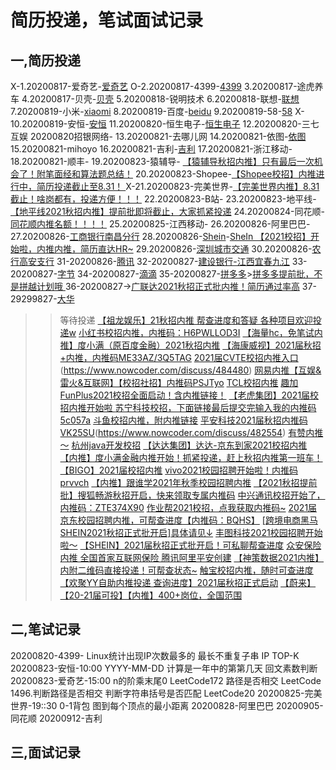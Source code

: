 # 简历投递，笔试面试记录

## 一,简历投递
 X-1.20200817-爱奇艺-[爱奇艺](http://zhaopin.iqiyi.com/campus.html#/my-recruit?recruitmenId=88)
 O-2.20200817-4399-[4399](https://hr.4399om.com/?r=userCenter/index)
 3.20200817-途虎养车
 4.20200817-贝壳-[贝壳](http://campus.ke.com/Portal/Apply/Index)
 5.20200818-锐明技术
 6.20200818-联想-[联想](https://talent.lenovo.com.cn/resume/myapply)
 7.20200819-小米-[xiaomi](https://app.mokahr.com/m/candidate/applications/deliver-query/xiaomi/)
 8.20200819-百度-[beidu](https://talent.baidu.com/external/baidu/campus.html#/individualCenter)
 9.20200819-58-[58](http://campus.58.com/Portal/Apply/Index)
 X-10.20200819-安恒-[安恒](https://campus.dbappsecurity.com.cn/campus_apply/dbappsecurity/7835#/candidateHome/applications)
 11.20200820-恒生电子-[恒生电子](http://campus.hundsun.com/Portal/Apply/Index)
 12.20200820-三七互娱[](https://zhaopin.37.com/index.php?m=Home&c=user&a=index)
 20200820招银网络-[](https://cmbntjob.cmbchina.com/pages/mycenter/default.html)
 13.20200821-去哪儿网
 14.20200821-依图-[依图](https://app.mokahr.com/m/candidate/applications/deliver-query/yitu-inc)
 15.20200821-mihoyo
 16.20200821-吉利-[吉利](https://campus.geely.com/home/userCenter/toUserCenter/2)
 17.20200821-浙江移动-[](http://i.51job.com/userset/my_apply.php?type=xy&lang=c)
 18.20200821-顺丰-[](http://campus.sf-express.com/#/personalCenter)
 19.20200823-猿辅导-[](https://app.mokahr.com/m/candidate/applications/deliver-query/fenbi) [【猿辅导秋招内推】只有最后一次机会了！附笔面经和算法题总结！](https://www.nowcoder.com/discuss/445102)
 20.20200823-Shopee-[]()[【Shopee校招】内推进行中，简历投递截止至8.31！ ](https://www.nowcoder.com/discuss/461892)
 X-21.20200823-完美世界-[]()[【完美世界内推】8.31截止！啥岗都有，投递方便！！！](https://www.nowcoder.com/discuss/473209)
 22.20200823-B站-[]()[]()
 23.20200823-地平线-[](http://horizon.hotjob.cn/wt/Horizon/web/index/applyPositionN310!listApplyPosition?brandCode=1&operational=ee2a6b405f7e21a4cd834daf0c3e100dd178846c01bb29cd075f99f7f539da9f845058b98226c1dc4ee85ee898d155bb42d55395d06889919dfd7960ff723ecf0256923700d40c4d9094c7d138455107c9d5de96a897236ec1e32b049ab580b7)
        [【地平线2021秋招内推】提前批即将截止，大家抓紧投递](https://www.nowcoder.com/discuss/476218)
 24.20200824-同花顺-[](http://talent.10jqka.com.cn/default/usercenter/index/) [同花顺内推名额！！！！](https://www.nowcoder.com/discuss/486796)
 25.20200825-江西移动-[](https://xiaoyuan.zhaopin.com/resume/delivery)
 26.20200826-阿里巴巴-[](https://campus.alibaba.com/myJobApply.htm)
 27.20200826-[工商银行南昌分行](https://job.icbc.com.cn/pc/index.html#/main/personal/delivery)
 28.20200826-[Shein]()-[SheIn 【2021校招】开始啦，内推内推，简历直达HR~](https://www.nowcoder.com/discuss/456845)
 29.20200826-[深圳城市交通](https://sutpc.zhiye.com/Portal/Apply/Index) []()
 30.20200826-[农行高安支行](https://career.abchina.com/build/index.html#/MySubmit)
 31-20200826-[腾讯](https://join.qq.com/submit.php)
 32-20200827-[建设银行-江西宜春九江](http://job.ccb.com/cn/job/mycenter/index.html)
 33-20200827-[字节](https://job.bytedance.com/campus/position/application?referral_code=GQCEQ3W)
 34-20200827-[滴滴](https://app.mokahr.com/campus_apply/didiglobal/6223?recommendCode=rcfNht#/candidateHome/applications)
 35-20200827-[拼多多](https://careers.pinduoduo.com/campus/personal-center)>[拼多多提前批，不是拼越计划哦 ](https://www.nowcoder.com/discuss/478747)
 36-20200827-[](mokahr)>[广联达2021秋招正式批内推！简历通过率高](https://www.nowcoder.com/discuss/474053)
 37-29299827-[大华](https://dahua.zhiye.com/Portal/Apply/Index)
>>等待投递
>[【祖龙娱乐】21秋招内推 帮查进度和答疑 各种项目欢迎投递w](https://www.nowcoder.com/discuss/466631)
>[小红书校招内推，内推码：H6PWLLOD3I](https://www.nowcoder.com/discuss/482009)
>[【海量hc，免笔试内推】度小满（原百度金融）2021秋招内推](https://www.nowcoder.com/discuss/483921)
 [【海康威视】2021届秋招+内推，内推码ME33AZ/3Q5TAG](https://www.nowcoder.com/discuss/479316)
 [2021届CVTE校招内推入口](https://www.nowcoder.com/discuss/479289)(https://www.nowcoder.com/discuss/484480)
 [网易内推【互娱&雷火&互联网】【校招社招】内推码PSJTyo](https://www.nowcoder.com/discuss/446261)
 [TCL校招内推](https://www.nowcoder.com/discuss/476238)
>[趣加FunPlus2021校招全面启动！含内推链接！](https://www.nowcoder.com/discuss/480367)
>[【老虎集团】2021届校招内推开始啦 ](https://www.nowcoder.com/discuss/472472)
>[苏宁科技校招，下面链接最后提交完输入我的内推码5c057a](https://www.nowcoder.com/discuss/469964)
>[斗鱼校招内推，附内推链接](https://www.nowcoder.com/discuss/459536)
>[平安科技2021届秋招内推码VK25SU](https://www.nowcoder.com/discuss/482702)(https://www.nowcoder.com/discuss/482554)
>[有赞内推～](https://www.nowcoder.com/discuss/478048)
>[杭州java开发校招](https://www.nowcoder.com/discuss/484714)
>[【达达集团】达达-京东到家2021校招内推](https://www.nowcoder.com/discuss/484688)
>[【内推】度小满金融内推开始！抓紧投递，赶上秋招内推第一班车！](https://www.nowcoder.com/discuss/484521)
>[【BIGO】2021届校招内推](https://www.nowcoder.com/discuss/484395)
>[vivo2021校园招聘开始啦！内推码prvvch](https://www.nowcoder.com/discuss/485251)
>[【内推】跟谁学2021年秋季校园招聘内推](https://www.nowcoder.com/discuss/459468)
>[【2021秋招提前批】搜狐畅游秋招开启，快来领取专属内推码](https://www.nowcoder.com/discuss/458556)
>[中兴通讯校招开始了，内推码：ZTE374X90](https://www.nowcoder.com/discuss/485253)
>[作业帮2021校招，点我获取内推码~](https://www.nowcoder.com/discuss/477290)
>[2021届京东校园招聘内推，可帮查进度【内推码：BQHS】](https://www.nowcoder.com/discuss/484903)
>[[跨境电商黑马SHEIN2021秋招正式批开启]具体请见↓](https://www.nowcoder.com/discuss/484890)
>[丰图科技2021校园招聘开始啦～](https://www.nowcoder.com/discuss/484886)
>[【SHEIN】2021届秋招正式批开启！可私聊帮查进度](https://www.nowcoder.com/discuss/484859)
>[众安保险 内推 全国首家互联网保险 腾讯阿里平安创建](https://www.nowcoder.com/discuss/476692)
>[【神策数据2021内推】内附二维码直接投递！可帮查状态~](https://www.nowcoder.com/discuss/472969)
>[触宝校招内推，随时可查进度](https://www.nowcoder.com/discuss/472818)
>[【欢聚YY自助内推投递 查询进度】2021届秋招正式启动](https://www.nowcoder.com/discuss/459801)
>[【蔚来】【20-21届可投】【内推】400+岗位，全国范围 ](https://www.nowcoder.com/discuss/464721)
## 二,笔试记录
20200820-4399-
    Linux统计出现IP次数最多的
    最长不重复子串
    IP TOP-K
20200823-安恒-10:00
    YYYY-MM-DD 计算是一年中的第第几天
    回文素数判断
20200823-爱奇艺-15:00
    n的阶乘末尾0 LeetCode172
    路径是否相交 LeetCode 1496.判断路径是否相交
    判断字符串括号是否匹配 LeetCode20
20200825-完美世界-19::30
    0-1背包
    图到每个顶点的最小距离
20200828-阿里巴巴
20200905-同花顺
20200912-吉利
## 三,面试记录